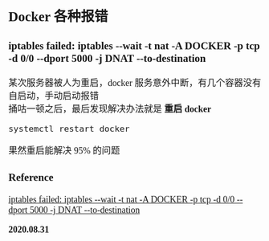 <font size=4 face='楷体'>

## Docker 各种报错

### iptables failed: iptables --wait -t nat -A DOCKER -p tcp -d 0/0 --dport 5000 -j DNAT --to-destination

某次服务器被人为重启，docker 服务意外中断，有几个容器没有自启动，手动启动报错  
捅咕一顿之后，最后发现解决办法就是 **重启 docker**

```bash
systemctl restart docker
```

果然重启能解决 95% 的问题

### Reference

[iptables failed: iptables --wait -t nat -A DOCKER -p tcp -d 0/0 --dport 5000 -j DNAT --to-destination](https://www.cnblogs.com/t-road/p/11131818.html)

**2020.08.31**
